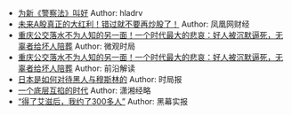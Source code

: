 - [为新《警察法》叫好](http://wechatscope.jmsc.hku.hk:8000/html?fn=gh_08cffe18dcd4_2018-11-06_2247483847_w0ygAEeDqP.y.tar.gz)
Author: hladrv
- [未来A股真正的大红利！错过就不要再炒股了！](http://wechatscope.jmsc.hku.hk:8000/html?fn=gh_e76b6086b960_2018-11-06_2247498580_e89Cr62tgM.y.tar.gz)
Author: 凤凰网财经
- [重庆公交落水不为人知的另一面！一个时代最大的悲哀：好人被沉默逼死，无辜者给坏人陪葬](http://wechatscope.jmsc.hku.hk:8000/html?fn=gh_5b9799228df1_2018-11-06_2247485074_jyuxDp0NaH.y.tar.gz)
Author: 微观时局
- [重庆公交落水不为人知的另一面！一个时代最大的悲哀：好人被沉默逼死，无辜者给坏人陪葬](http://wechatscope.jmsc.hku.hk:8000/html?fn=gh_2a628afb0209_2018-11-06_2247484317_ta8lRfu4sU.y.tar.gz)
Author: 前沿解读
- [日本是如何对待黑人与穆斯林的](http://wechatscope.jmsc.hku.hk:8000/html?fn=gh_42092c4a3925_2018-11-06_2247485804_YQcEnyxTKF.y.tar.gz)
Author: 时局报
- [一个底层互掐的时代](http://wechatscope.jmsc.hku.hk:8000/html?fn=gh_49eddd5894ba_2018-11-06_2651606131_zCJb5yp7nc.y.tar.gz)
Author: 潇湘经略
- [“得了艾滋后，我约了300多人”](http://wechatscope.jmsc.hku.hk:8000/html?fn=gh_45a1fbe0f1ad_2018-11-06_2247484356_ipqGyZbl6M.y.tar.gz)
Author: 黑幕实报
